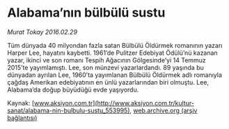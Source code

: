 # Alabama’nın bülbülü sustu

*Murat Tokay 2016.02.29*

<div class="pNewsDetailMainContent ctx_content" itemprop="articleBody">
 <p>
  Tüm dünyada 40 milyondan fazla satan Bülbülü Öldürmek romanının yazarı Harper Lee, hayatını kaybetti. 1961’de Pulitzer Edebiyat Ödülü’nü kazanan yazar, ikinci ve son romanı Tespih Ağacının Gölgesinde’yi 14 Temmuz 2015’te yayımlamıştı. Lee, son münzevi yazarlardandı. 89 yaşında bu dünyadan ayrılan Lee, 1960’ta yayımlanan Bülbülü Öldürmek adlı romanıyla çağdaş Amerikan edebiyatının en ünlü yazarlarından biri olmuştu. Lee, Alabama’da doğup büyüdüğü evde yaşıyordu.
 </p>
</div>


Kaynak: [www.aksiyon.com.tr](http://www.aksiyon.com.tr/kultur-sanat/alabama-nin-bulbulu-sustu_553995), [web.archive.org (arşiv bağlantısı)](http://web.archive.org/web/20160302103532/http://www.aksiyon.com.tr/kultur-sanat/alabama-nin-bulbulu-sustu_553995)
